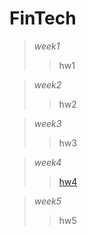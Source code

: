 # FinTech
>_*week1*_
 >>  hw1  

>*week2*
 >>  hw2  

>*week3*
 >>  hw3 

>*week4*
 >>  [hw4](https://youtu.be/f_6rhW0Ycx0) 
  
>*week5*
 >> hw5
  
